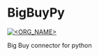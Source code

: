 # BigBuyPy

[![<ORG_NAME>](https://circleci.com/gh/devandrepascoa/BigBuyPy.svg?style=svg)](https://app.circleci.com/pipelines/github/devandrepascoa/BigBuyPy)

Big Buy connector for python